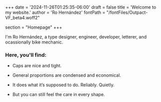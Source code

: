 +++
date = '2024-11-26T01:25:35-06:00'
draft = false
title = 'Welcome to my website.'
author = 'Ro Hernández'
fontPath = "/fontFiles/Outpact-VF_beta4.woff2"

section = "Homepage"
+++

I'm Ro Hernández, a type designer, engineer, developer, letterer, and ocassionally bike mechanic.


### Here, you'll find:

- Caps are nice and tight.

- General proportions are condensed and economical.

- It does what it’s supposed to do. Reliably. Quietly.

- But you can still feel the care in every shape.